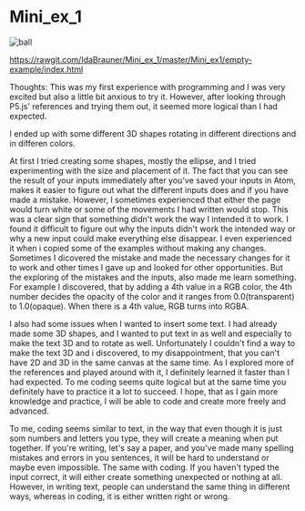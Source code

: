 # Mini_ex_1
![ball](https://github.com/IdaBrauner/Programming/blob/master/Mini_ex1/Ballinsquare.jpg?raw=true)

https://rawgit.com/IdaBrauner/Mini_ex_1/master/Mini_ex1/empty-example/index.html

Thoughts:
This was my first experience with programming and I was very excited but also a little bit anxious to try it. However, after looking through P5.js' references and trying them out, it seemed more logical than I had expected. 

I ended up with some different 3D shapes rotating in different directions and in differen colors.

At first I tried creating some shapes, mostly the ellipse, and I tried experimenting with the size and placement of it. The fact that you can see the result of your inputs immediately after you've saved your inputs in Atom, makes it easier to figure out what the different inputs does and if you have made a mistake. However, I sometimes experienced that either the page would turn white or some of the movements I had written would stop. This was a clear sign that something didn't work the way I intended it to work. I found it difficult to figure out why the inputs didn't work the intended way or why a new input could make everything else disappear. I even experienced it when i copied some of the examples without making any changes. Sometimes I dicovered the mistake and made the necessary changes for it to work and other times I gave up and looked for other opportunities. But the exploring of the mistakes and the inputs, also made me learn something. For example I discovered, that by adding a 4th value in a RGB color, the 4th number decides the opacity of the color and it ranges from 0.0(transparent) to 1.0(opaque). When there is a 4th value, RGB turns into RGBA. 

I also had some issues when I wanted to insert some text. I had already made some 3D shapes, and I wanted to put text in as well and especially to make the text 3D and to rotate as well. Unfortunately I couldn't find a way to make the text 3D and i discovered, to my disappointment, that you can't have 2D and 3D in the same canvas at the same time. 
As I explored more of the references and played around with it, I definitely learned it faster than I had expected. To me coding seems quite logical but at the same time you definitely have to practice it a lot to succeed. I hope, that as I gain more knowledge and practice, I will be able to code and create more freely and advanced. 

To me, coding seems similar to text, in the way that even though it is just som numbers and letters you type, they will create a meaning when put together. If you're writing, let's say a paper, and you've made many spelling mistakes and errors in you sentences, it will be hard to understand or maybe even impossible. The same with coding. If you haven't typed the input correct, it will either create something unexpected or nothing at all. However, in writing text, people can understand the same thing in different ways, whereas in coding, it is either written right or wrong. 


